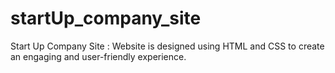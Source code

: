# startUp_company_site
Start Up Company Site : Website is designed using HTML and CSS to create an engaging and user-friendly experience.
